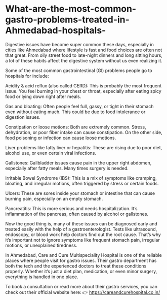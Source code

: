 # What-are-the-most-common-gastro-problems-treated-in-Ahmedabad-hospitals-

Digestive issues have become super common these days, especially in cities like Ahmedabad where lifestyle is fast and food choices are often not that great. From oily street food to late-night dinners and long sitting hours, a lot of these habits affect the digestive system without us even realizing it.

Some of the most common gastrointestinal (GI) problems people go to hospitals for include:

Acidity & acid reflux (also called GERD): This is probably the most frequent issue. You feel burning in your chest or throat, especially after eating spicy food or lying down right after meals.

Gas and bloating: Often people feel full, gassy, or tight in their stomach even without eating much. This could be due to food intolerance or digestion issues.

Constipation or loose motions: Both are extremely common. Stress, dehydration, or poor fiber intake can cause constipation. On the other side, food poisoning or infection can cause loose motions.

Liver problems like fatty liver or hepatitis: These are rising due to poor diet, alcohol use, or even certain viral infections.

Gallstones: Gallbladder issues cause pain in the upper right abdomen, especially after fatty meals. Many times surgery is needed.

Irritable Bowel Syndrome (IBS): This is a mix of symptoms like cramping, bloating, and irregular motions, often triggered by stress or certain foods.

Ulcers: These are sores inside your stomach or intestine that can cause burning pain, especially on an empty stomach.

Pancreatitis: This is more serious and needs hospitalization. It’s inflammation of the pancreas, often caused by alcohol or gallstones.

Now the good thing is, many of these issues can be diagnosed early and treated easily with the help of a gastroenterologist. Tests like ultrasound, endoscopy, or blood work help doctors find out the root cause. That’s why it’s important not to ignore symptoms like frequent stomach pain, irregular motions, or unexplained tiredness.

In Ahmedabad, Care and Cure Multispeciality Hospital is one of the reliable places where people visit for gastro issues. Their gastro department has both the tech and the experienced doctors to treat these conditions properly. Whether it’s just a diet plan, medication, or even minor surgery, everything is handled in one place.

To book a consultation or read more about their gastro services, you can check out their official website here:
👉 https://careandcurehospital.co.in/
